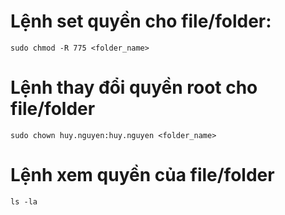 
# Lệnh set quyền cho file/folder:


	sudo chmod -R 775 <folder_name>

# Lệnh thay đổi quyền root cho file/folder

	sudo chown huy.nguyen:huy.nguyen <folder_name>

# Lệnh xem quyền của file/folder

	ls -la